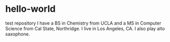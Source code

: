 # hello-world
test repository
I have a BS in Chemistry from UCLA and a MS in Computer Science from Cal State, Northridge. I live in Los Angeles, CA. I also play alto saxophone.
